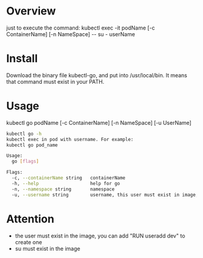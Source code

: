 # Overview

just to execute the command: 
kubectl exec -it podName [-c ContainerName] [-n NameSpace] -- su - userName

# Install

Download the binary file kubectl-go, and put into /usr/local/bin. It means that command must exist in your PATH.

# Usage
kubectl go podName [-c ContainerName] [-n NameSpace] [-u UserName]
```bash
kubectl go -h
kubectl exec in pod with username. For example:
kubectl go pod_name

Usage:
  go [flags]

Flags:
  -c, --containerName string   containerName
  -h, --help                   help for go
  -n, --namespace string       namespace
  -u, --username string        username, this user must exist in image, default: dev
```

# Attention

* the user must exist in the image, you can add "RUN useradd dev" to create one
* su must exist in the image
